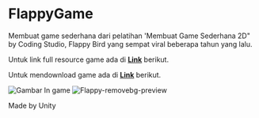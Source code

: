 # FlappyGame
Membuat game sederhana dari pelatihan 'Membuat Game Sederhana 2D" by Coding Studio, Flappy Bird yang sempat viral beberapa tahun yang lalu. 

Untuk link full resource game ada di  **[Link](https://drive.google.com/drive/folders/1yOl9t8IhKBINUlaRnL37CXMd-EmIMeRB?usp=sharing)**  berikut.

Untuk mendownload game ada di  **[Link](https://drive.google.com/file/d/1gS2BEbKR20FnEsYOorvwA1ULLQCoXGrp/view?usp=sharing)**  berikut.


![Gambar In game](https://github.com/dinarrahman30/FlappyGame/assets/68122380/a1573a5b-f77d-4b49-a099-65ccc4399ea8)   ![Flappy-removebg-preview](https://github.com/dinarrahman30/FlappyGame/assets/68122380/542b993f-9f3d-4ec1-b643-66405e9c7af4)

Made by Unity
